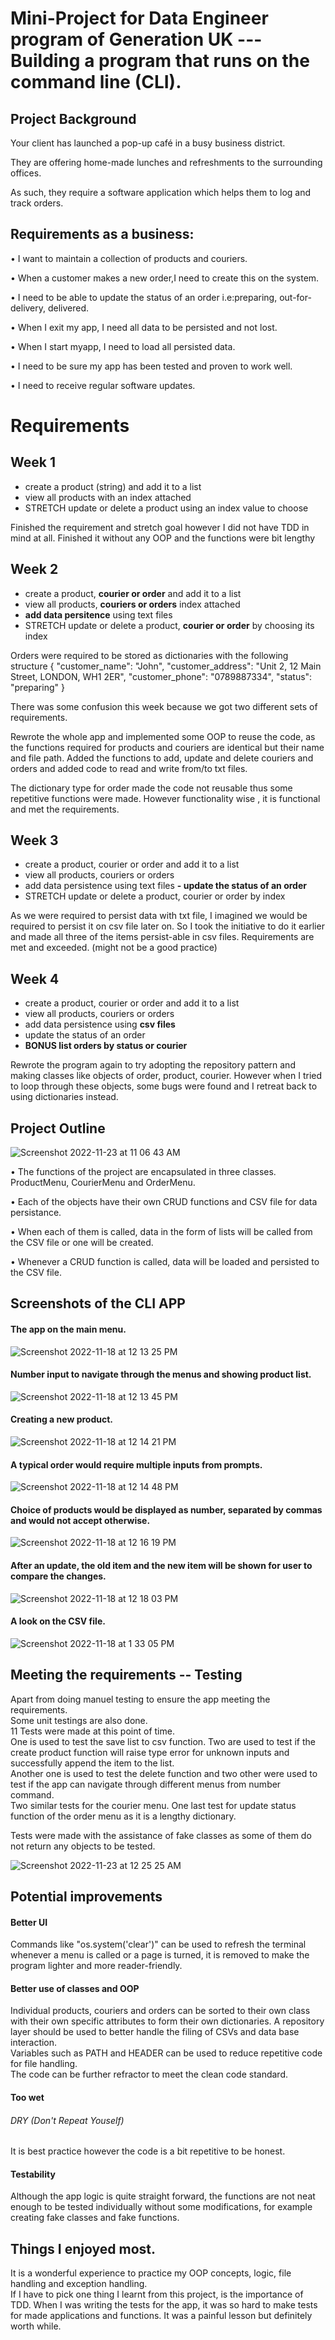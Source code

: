 # Mini-Project for Data Engineer program of Generation UK  --- Building a program that runs on the command line (CLI).   

## Project Background

Your client has launched a pop-up café in a busy business district. 

They are offering home-made lunches and refreshments to the surrounding offices. 

As such, they require a software application which helps them to log and track orders.  

## Requirements as a business:

• I want to maintain a collection of products and couriers.

• When a customer makes a new order,I need to create this on the system.

• I need to be able to update the status of an order i.e:preparing, out-for-delivery, delivered.

• When I exit my app, I need all data to be persisted and not lost.

• When I start myapp, I need to load all persisted data.

• I need to be sure my app has been tested and proven to work well.

• I need to receive regular software updates.  


# Requirements

## Week 1

-   create a product (string) and add it to a list
-   view all products with an index attached
-   STRETCH update or delete a product using an index value to choose

Finished the requirement and stretch goal however I did not have TDD in mind at all.
Finished it without any OOP and the functions were bit lengthy

## Week 2

-   create a product,  **courier or order**  and add it to a list
-   view all products,  **couriers or orders**  index attached
-   **add data persitence**  using text files
-   STRETCH update or delete a product,  **courier or order**  by choosing its index

Orders were required to be stored as dictionaries with the following structure { "customer_name": "John", "customer_address": "Unit 2, 12 Main Street, LONDON, WH1 2ER", "customer_phone": "0789887334", "status": "preparing" }

There was some confusion this week because we got two different sets of requirements.

Rewrote the whole app and implemented some OOP to reuse the code, as the functions required for products and couriers are identical but their name and file path.
Added the functions to add, update and delete couriers and orders and added code to read and write from/to txt files.

The dictionary type for order made the code not reusable thus some repetitive functions were made. However functionality wise , it is functional and met the requirements.



## Week 3

-   create a product, courier or order and add it to a list
-   view all products, couriers or orders
-   add data persistence using text files  **- update the status of an order**
-   STRETCH update or delete a product, courier or order by index

As we were required to persist data with txt file, I imagined we would be required to persist it on csv file later on. So I took the initiative to do it earlier and made all three of the items persist-able in csv files.
Requirements are met and exceeded. (might not be a good practice)

## Week 4

-   create a product, courier or order and add it to a list
-   view all products, couriers or orders
-   add data persistence using  **csv files**
-   update the status of an order
-   **BONUS list orders by status or courier**

Rewrote the program again to try adopting the repository pattern and making classes like objects of order, product, courier. However when I tried to loop through these objects, some bugs were found and I retreat back to using dictionaries instead.



## Project Outline

![Screenshot 2022-11-23 at 11 06 43 AM](https://user-images.githubusercontent.com/108125998/203532038-2e3fa99e-cb30-4b18-813e-75edf56721dc.png)

• The functions of the project are encapsulated in three classes. ProductMenu, CourierMenu and OrderMenu.  

• Each of the objects have their own CRUD functions and CSV file for data persistance.  

• When each of them is called, data in the form of lists will be called from the CSV file or one will be created.  

• Whenever a CRUD function is called, data will be loaded and persisted to the CSV file.  
## Screenshots of the CLI APP
#### The app on the main menu. 
![Screenshot 2022-11-18 at 12 13 25 PM](https://user-images.githubusercontent.com/108125998/202704677-cb735e45-3ac6-46de-8ee3-74007d307146.png)
#### Number input to navigate through the menus and showing product list.
![Screenshot 2022-11-18 at 12 13 45 PM](https://user-images.githubusercontent.com/108125998/202704655-0959f650-f2e6-4e27-aafc-448e5fcb986a.png)  
#### Creating a new product.
![Screenshot 2022-11-18 at 12 14 21 PM](https://user-images.githubusercontent.com/108125998/202704631-e43547f2-c725-455e-a63c-2da1b52a7147.png)  
#### A typical order would require multiple inputs from prompts.
![Screenshot 2022-11-18 at 12 14 48 PM](https://user-images.githubusercontent.com/108125998/202704619-43a2a9b1-c322-4616-829d-99286fe65549.png)  
#### Choice of products would be displayed as number, separated by commas and would not accept otherwise.
![Screenshot 2022-11-18 at 12 16 19 PM](https://user-images.githubusercontent.com/108125998/202704585-3eea437f-f439-491a-ae7a-ecceedc59fb4.png)  
#### After an update, the old item and the new item will be shown for user to compare the changes.
![Screenshot 2022-11-18 at 12 18 03 PM](https://user-images.githubusercontent.com/108125998/202704553-d16847a0-7517-4b5a-860c-eb60802992b5.png)  
#### A look on the CSV file.
![Screenshot 2022-11-18 at 1 33 05 PM](https://user-images.githubusercontent.com/108125998/202716799-c34c2e41-e9c6-4dcf-8f28-86a3f8d8f6da.png)

## Meeting the requirements -- Testing
Apart from doing manuel testing to ensure the app meeting the requirements.  
Some unit testings are also done.   
11 Tests were made at this point of time.  
One is used to test the save list to csv function.
Two are used to test if the create product function will raise type error for unknown inputs and successfully append the item to the list.  
Another one is used to test the delete function and two other were used to test if the app can navigate through different menus from number command.  
Two similar tests for the courier menu.
One last test for update status function of the order menu as it is a lengthy dictionary.  

Tests were made with the assistance of fake classes as some of them do not return any objects to be tested.  

![Screenshot 2022-11-23 at 12 25 25 AM](https://user-images.githubusercontent.com/108125998/203447393-b35f2753-42f1-4d73-a6e0-883ef320318f.png)


## Potential improvements  
#### Better UI
Commands like "os.system('clear')" can be used to refresh the terminal whenever a menu is called or a page is turned, it is removed to make the program lighter and more reader-friendly.  
#### Better use of classes and OOP
Individual products, couriers and orders can be sorted to their own class with their own specific attributes to form their own dictionaries.
A repository layer should be used to better handle the filing of CSVs and data base interaction.  
Variables such as PATH and HEADER can be used to reduce repetitive code for file handling.  
The code can be further refractor to meet the clean code standard.

#### Too wet
###### DRY (Don't Repeat Youself)  
It is best practice however the code is a bit repetitive to be honest.  
#### Testability
Although the app logic is quite straight forward, the functions are not neat enough to be tested individually without some modifications, for example creating fake classes and fake functions.

## Things I enjoyed most.
It is a wonderful experience to practice my OOP concepts, logic, file handling and exception handling.  
If I have to pick one thing I learnt from this project, is the importance of TDD.
When I was writing the tests for the app, it was so hard to make tests for made applications and functions.
It was a painful lesson but definitely worth while.  


